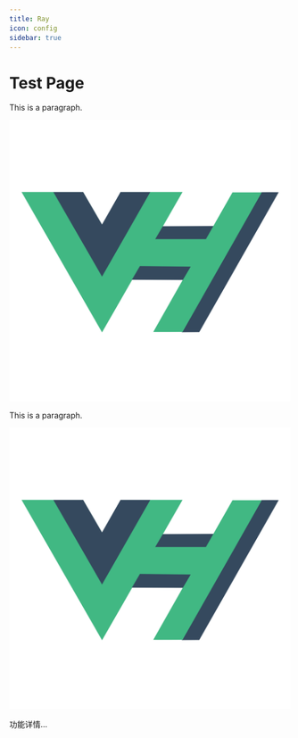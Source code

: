 ```yaml
---
title: Ray
icon: config
sidebar: true
---
```

# Test Page

This is a paragraph.

![logo](/logo.svg)

This is a paragraph.

![Image1](/logo.png)

功能详情...
